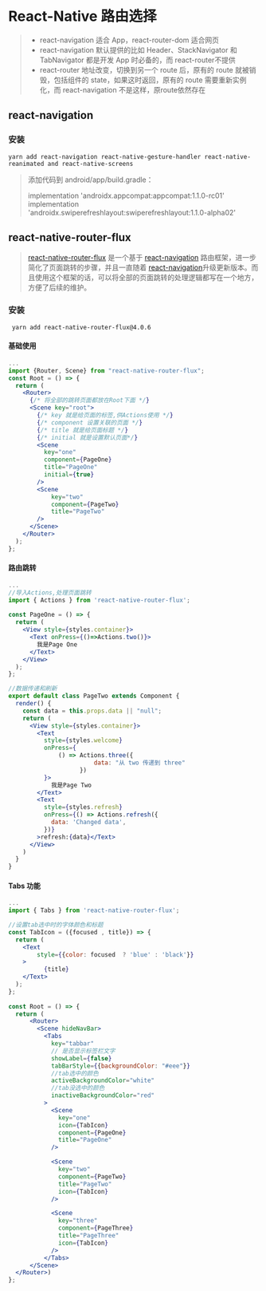 # React-Native 路由选择

> - react-navigation 适合 App，react-router-dom 适合网页
> - react-navigation 默认提供的比如 Header、StackNavigator 和TabNavigator 都是开发 App 时必备的，而 react-router不提供
> - react-router 地址改变，切换到另一个 route 后，原有的 route 就被销毁，包括组件的 state，如果这时返回，原有的 route 需要重新实例化，而 react-navigation 不是这样，原route依然存在
>
>

## react-navigation

### 安装

```
yarn add react-navigation react-native-gesture-handler react-native-reanimated and react-native-screens
```

> 添加代码到 android/app/build.gradle：
>
> implementation 'androidx.appcompat:appcompat:1.1.0-rc01'
> implementation 'androidx.swiperefreshlayout:swiperefreshlayout:1.1.0-alpha02'

## react-native-router-flux

> [react-native-router-flux](https://github.com/aksonov/react-native-router-flux) 是一个基于 [react-navigation](https://github.com/react-navigation/react-navigation) 路由框架，进一步简化了页面跳转的步骤，并且一直随着 [react-navigation](https://github.com/react-navigation/react-navigation)升级更新版本。而且使用这个框架的话，可以将全部的页面跳转的处理逻辑都写在一个地方，方便了后续的维护。

### 安装

```
 yarn add react-native-router-flux@4.0.6
```

#### 基础使用

```jsx
...
import {Router, Scene} from "react-native-router-flux";
const Root = () => {
  return (
    <Router>
      {/* 将全部的跳转页面都放在Root下面 */}
      <Scene key="root">
        {/* key 就是给页面的标签,供Actions使用 */}
        {/* component 设置关联的页面 */}
        {/* title 就是给页面标题 */}
        {/* initial 就是设置默认页面*/}
        <Scene
          key="one"
          component={PageOne}
          title="PageOne"
          initial={true}
        />
        <Scene 
            key="two" 
            component={PageTwo} 
            title="PageTwo" 
        />
      </Scene>
    </Router>
  );
};
```

#### 路由跳转

```jsx
...
//导入Actions,处理页面跳转
import { Actions } from 'react-native-router-flux';
 
const PageOne = () => {
  return (
    <View style={styles.container}>
      <Text onPress={()=>Actions.two()}>
        我是Page One
      </Text>
    </View>
  );
};

//数据传递和刷新
export default class PageTwo extends Component {
  render() {
    const data = this.props.data || "null";
    return (
      <View style={styles.container}>
        <Text
          style={styles.welcome}
          onPress={
              () => Actions.three({
                  		data: "从 two 传递到 three"
              		})
          }>
            我是Page Two 
        </Text>
        <Text
          style={styles.refresh}
          onPress={() => Actions.refresh({
            data: 'Changed data',
          })}
        >refresh:{data}</Text>
      </View>
    )
  }
}

```

#### Tabs 功能

```jsx
...
import { Tabs } from 'react-native-router-flux';

//设置tab选中时的字体颜色和标题
const TabIcon = ({focused , title}) => {
  return (
    <Text 
        style={{color: focused  ? 'blue' : 'black'}}
    >
          {title}
    </Text>
  );
};
 
const Root = () => {
  return (
      <Router>
        <Scene hideNavBar>
          <Tabs
            key="tabbar"
            // 是否显示标签栏文字
            showLabel={false}
            tabBarStyle={{backgroundColor: "#eee"}}
            //tab选中的颜色
            activeBackgroundColor="white"
            //tab没选中的颜色
            inactiveBackgroundColor="red"
          >
            <Scene
              key="one"
              icon={TabIcon}
              component={PageOne}
              title="PageOne"
            />

            <Scene
              key="two"
              component={PageTwo}
              title="PageTwo"
              icon={TabIcon}
            />

            <Scene
              key="three"
              component={PageThree}
              title="PageThree"
              icon={TabIcon}
            />
          </Tabs>
      </Scene>
  </Router>)
};

```







